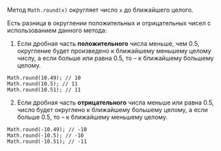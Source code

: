 Метод `Math.round(x)` округляет число `x` до ближайшего целого.

Есть разница в округлении положительных и отрицательных чисел с использованием данного метода:

1. Если дробная часть **положительного** числа меньше, чем 0.5, округление будет произведено к ближайшему меньшему целому числу, а если больше или равна 0.5, то – к ближайшему большему целому.

```
Math.round(10.49); // 10
Math.round(10.5); // 11
Math.round(10.51); // 11
```

2. Если дробная часть **отрицательного** числа меньше или равна 0.5, число будет округлено к ближайшему большему целому, а если больше 0.5, то – к ближайшему меньшему целому.

```
Math.round(-10.49); // -10
Math.round(-10.5); // -10
Math.round(-10.51); // -11
```
